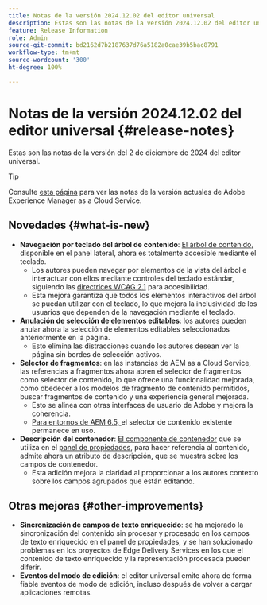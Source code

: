 ```yaml
---
title: Notas de la versión 2024.12.02 del editor universal
description: Estas son las notas de la versión 2024.12.02 del editor universal.
feature: Release Information
role: Admin
source-git-commit: bd2162d7b2187637d76a5182a0cae39b5bac8791
workflow-type: tm+mt
source-wordcount: '300'
ht-degree: 100%

---
```



# Notas de la versión 2024.12.02 del editor universal {#release-notes}

Estas son las notas de la versión del 2 de diciembre de 2024 del editor universal.

>[!TIP]
>
>Consulte [esta página](/help/release-notes/release-notes-cloud/release-notes-current.md) para ver las notas de la versión actuales de Adobe Experience Manager as a Cloud Service.

## Novedades {#what-is-new}

* **Navegación por teclado del árbol de contenido**: [El árbol de contenido,](/help/sites-cloud/authoring/universal-editor/navigation.md#content-tree-mode) disponible en el panel lateral, ahora es totalmente accesible mediante el teclado.
   * Los autores pueden navegar por elementos de la vista del árbol e interactuar con ellos mediante controles del teclado estándar, siguiendo las [directrices WCAG 2.1](/help/sites-cloud/authoring/page-editor/accessible-content.md) para accesibilidad.
   * Esta mejora garantiza que todos los elementos interactivos del árbol se puedan utilizar con el teclado, lo que mejora la inclusividad de los usuarios que dependen de la navegación mediante el teclado.
* **Anulación de selección de elementos editables**: los autores pueden anular ahora la selección de elementos editables seleccionados anteriormente en la página.
   * Esto elimina las distracciones cuando los autores desean ver la página sin bordes de selección activos.
* **Selector de fragmentos**: en las instancias de AEM as a Cloud Service, las referencias a fragmentos ahora abren el selector de fragmentos como selector de contenido, lo que ofrece una funcionalidad mejorada, como obedecer a los modelos de fragmento de contenido permitidos, buscar fragmentos de contenido y una experiencia general mejorada.
   * Esto se alinea con otras interfaces de usuario de Adobe y mejora la coherencia.
   * [Para entornos de AEM 6.5, ](https://experienceleague.adobe.com/es/docs/experience-manager-65/content/implementing/developing/headless/universal-editor/introduction) el selector de contenido existente permanece en uso.
* **Descripción del contenedor**: [El componente de contenedor](/help/implementing/universal-editor/field-types.md#container) que se utiliza en el [panel de propiedades,](/help/sites-cloud/authoring/universal-editor/navigation.md#properties-panel-properties-rail) para hacer referencia al contenido, admite ahora un atributo de descripción, que se muestra sobre los campos de contenedor.
   * Esta adición mejora la claridad al proporcionar a los autores contexto sobre los campos agrupados que están editando.

## Otras mejoras {#other-improvements}

* **Sincronización de campos de texto enriquecido**: se ha mejorado la sincronización del contenido sin procesar y procesado en los campos de texto enriquecido en el panel de propiedades, y se han solucionado problemas en los proyectos de Edge Delivery Services en los que el contenido de texto enriquecido y la representación procesada pueden diferir.
* **Eventos del modo de edición**: el editor universal emite ahora de forma fiable eventos de modo de edición, incluso después de volver a cargar aplicaciones remotas.
